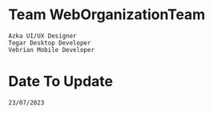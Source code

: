 # Team WebOrganizationTeam
`Azka UI/UX Designer`<br/>
`Tegar Desktop Developer`<br/>
`Vebrian Mobile Developer`

# Date To Update
``` 23/07/2023 ```
